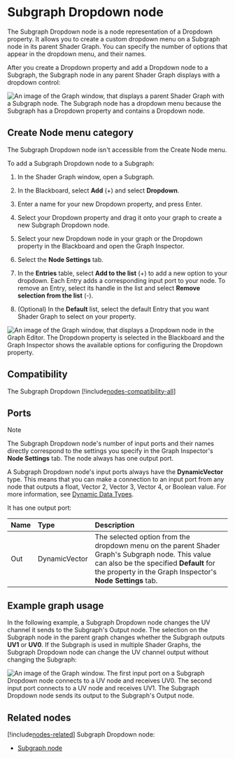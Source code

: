 # Subgraph Dropdown node

The Subgraph Dropdown node is a node representation of a Dropdown property. It allows you to create a custom dropdown menu on a Subgraph node in its parent Shader Graph. You can specify the number of options that appear in the dropdown menu, and their names.

After you create a Dropdown property and add a Dropdown node to a Subgraph, the Subgraph node in any parent Shader Graph displays with a dropdown control:

![An image of the Graph window, that displays a parent Shader Graph with a Subgraph node. The Subgraph node has a dropdown menu because the Subgraph has a Dropdown property and contains a Dropdown node.](images/sg-subgraph-dropdown-node-example.png)

## Create Node menu category

The Subgraph Dropdown node isn't accessible from the Create Node menu.

To add a Subgraph Dropdown node to a Subgraph:

1. In the Shader Graph window, open a Subgraph.

2. In the Blackboard, select **Add** (+) and select **Dropdown**.

3. Enter a name for your new Dropdown property, and press Enter.

4. Select your Dropdown property and drag it onto your graph to create a new Subgraph Dropdown node.

5. Select your new Dropdown node in your graph or the Dropdown property in the Blackboard and open the Graph Inspector.

6. Select the **Node Settings** tab.

7. In the **Entries** table, select **Add to the list** (+) to add a new option to your dropdown. Each Entry adds a corresponding input port to your node.
    To remove an Entry, select its handle in the list and select **Remove selection from the list** (-).

8. (Optional) In the **Default** list, select the default Entry that you want Shader Graph to select on your property.

![An image of the Graph window, that displays a Dropdown node in the Graph Editor. The Dropdown property is selected in the Blackboard and the Graph Inspector shows the available options for configuring the Dropdown property.](images/sg-subgraph-dropdown-node.png)

## Compatibility

The Subgraph Dropdown [!include[nodes-compatibility-all](./snippets/nodes-compatibility-all.md)]    <!-- ALL PIPELINES INCLUDE  -->

## Ports

> [!NOTE]
> The Subgraph Dropdown node's number of input ports and their names directly correspond to the settings you specify in the Graph Inspector's **Node Settings** tab. The node always has one output port.

A Subgraph Dropdown node's input ports always have the **DynamicVector** type. This means that you can make a connection to an input port from any node that outputs a float, Vector 2, Vector 3, Vector 4, or Boolean value. For more information, see [Dynamic Data Types](Data-Types.md#dynamic-data-types).

It has one output port:

| **Name**     | **Type**      | **Description**  |
| :---         | :-----------  |   :----------    |
| Out          | DynamicVector |  The selected option from the dropdown menu on the parent Shader Graph's Subgraph node. This value can also be the specified **Default** for the property in the Graph Inspector's **Node Settings** tab.     |


## Example graph usage

In the following example, a Subgraph Dropdown node changes the UV channel it sends to the Subgraph's Output node. The selection on the Subgraph node in the parent graph changes whether the Subgraph outputs **UV1** or **UV0**. If the Subgraph is used in multiple Shader Graphs, the Subgraph Dropdown node can change the UV channel output without changing the Subgraph:

![An image of the Graph window. The first input port on a Subgraph Dropdown node connects to a UV node and receives UV0. The second input port connects to a UV node and receives UV1. The Subgraph Dropdown node sends its output to the Subgraph's Output node.](images/sg-subgraph-dropdown-node-example-2.png)


## Related nodes

<!-- OPTIONAL. Any nodes that may be related to this node in some way that's worth mentioning -->

[!include[nodes-related](./snippets/nodes-related.md)] Subgraph Dropdown node:

- [Subgraph node](Sub-graph-Node.md)
